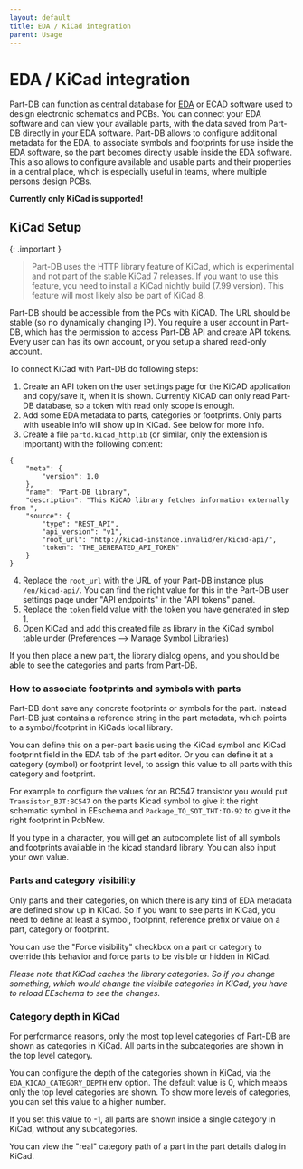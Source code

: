 ```yaml
---
layout: default
title: EDA / KiCad integration
parent: Usage
---
```


# EDA / KiCad integration

Part-DB can function as central database for [EDA](https://en.wikipedia.org/wiki/Electronic_design_automation) or ECAD software used to design electronic schematics and PCBs.
You can connect your EDA software and can view your available parts, with the data saved from Part-DB directly in your EDA software.
Part-DB allows to configure additional metadata for the EDA, to associate symbols and footprints for use inside the EDA software, so the part becomes
directly usable inside the EDA software.
This also allows to configure available and usable parts and their properties in a central place, which is especially useful in teams, where multiple persons design PCBs.

**Currently only KiCad is supported!**

## KiCad Setup

{: .important }
> Part-DB uses the HTTP library feature of KiCad, which is experimental and not part of the stable KiCad 7 releases. If you want to use this feature, you need to install a KiCad nightly build (7.99 version). This feature will most likely also be part of KiCad 8.

Part-DB should be accessible from the PCs with KiCAD. The URL should be stable (so no dynamically changing IP).
You require a user account in Part-DB, which has the permission to access Part-DB API and create API tokens. Every user can has its own account, or you setup a shared read-only account.

To connect KiCad with Part-DB do following steps:

1. Create an API token on the user settings page for the KiCAD application and copy/save it, when it is shown. Currently KiCAD can only read Part-DB database, so a token with read only scope is enough.
2. Add some EDA metadata to parts, categories or footprints. Only parts with useable info will show up in KiCad. See below for more info.
3. Create a file `partd.kicad_httplib` (or similar, only the extension is important) with the following content:
```
{
    "meta": {
        "version": 1.0
    },
    "name": "Part-DB library",
    "description": "This KiCAD library fetches information externally from ",
    "source": {
        "type": "REST_API",
        "api_version": "v1",
        "root_url": "http://kicad-instance.invalid/en/kicad-api/",
        "token": "THE_GENERATED_API_TOKEN"
    }
}    
```
4. Replace the `root_url` with the URL of your Part-DB instance plus `/en/kicad-api/`. You can find the right value for this in the Part-DB user settings page under "API endpoints" in the "API tokens" panel.
5. Replace the `token` field value with the token you have generated in step 1.
6. Open KiCad and add this created file as library in the KiCad symbol table under (Preferences --> Manage Symbol Libraries)

If you then place a new part, the library dialog opens, and you should be able to see the categories and parts from Part-DB.

### How to associate footprints and symbols with parts

Part-DB dont save any concrete footprints or symbols for the part. Instead Part-DB just contains a reference string in the part metadata, which points to a symbol/footprint in KiCads local library.

You can define this on a per-part basis using the KiCad symbol and KiCad footprint field in the EDA tab of the part editor. Or you can define it at a category (symbol) or footprint level, to assign this value to all parts with this category and footprint.

For example to configure the values for an BC547 transistor you would put `Transistor_BJT:BC547` on the parts Kicad symbol to give it the right schematic symbol in EEschema and `Package_TO_SOT_THT:TO-92` to give it the right footprint in PcbNew.

If you type in a character, you will get an autocomplete list of all symbols and footprints available in the kicad standard library. You can also input your own value.

### Parts and category visibility

Only parts and their categories, on which there is any kind of EDA metadata are defined show up in KiCad. So if you want to see parts in KiCad,
you need to define at least a symbol, footprint, reference prefix or value on a part, category or footprint.

You can use the "Force visibility" checkbox on a part or category to override this behavior and force parts to be visible or hidden in KiCad.

*Please note that KiCad caches the library categories. So if you change something, which would change the visibile categories in KiCad, you have to reload EEschema to see the changes.*

### Category depth in KiCad

For performance reasons, only the most top level categories of Part-DB are shown as categories in KiCad. All parts in the subcategories are shown in the top level category.

You can configure the depth of the categories shown in KiCad, via the `EDA_KICAD_CATEGORY_DEPTH` env option. The default value is 0, which meabs only the top level categories are shown.
To show more levels of categories, you can set this value to a higher number.

If you set this value to -1, all parts are shown inside a single category in KiCad, without any subcategories.

You can view the "real" category path of a part in the part details dialog in KiCad.